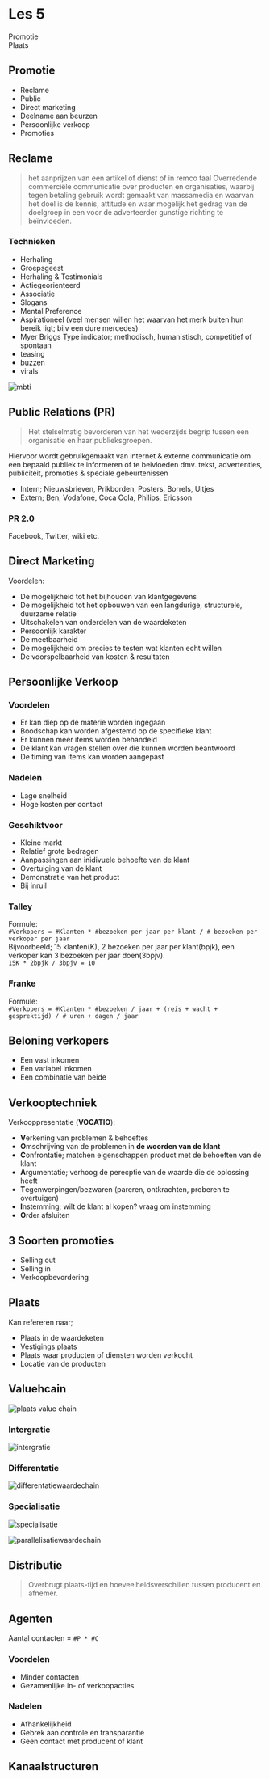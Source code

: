 # Les 5
Promotie  
Plaats  

## Promotie
* Reclame
* Public 
* Direct marketing
* Deelname aan beurzen
* Persoonlijke verkoop
* Promoties


## Reclame
> het aanprijzen van een artikel of dienst 
of in remco taal
> Overredende commerciële communicatie over producten en organisaties, waarbij tegen betaling gebruik wordt gemaakt van massamedia en waarvan het doel is de kennis, attitude en waar mogelijk het gedrag van de doelgroep in een voor de adverteerder gunstige richting te beïnvloeden.

### Technieken
* Herhaling
* Groepsgeest
* Herhaling & Testimonials
* Actiegeorienteerd
* Associatie
* Slogans
* Mental Preference
* Aspirationeel (veel mensen willen het waarvan het merk buiten hun bereik ligt; bijv een dure mercedes)
* Myer Briggs Type indicator; methodisch, humanistisch, competitief of spontaan
* teasing
* buzzen
* virals

![mbti](https://cascuna.github.io/iitorg-samenvatting/static/img/mbti.jpg)

## Public Relations (PR)
> Het stelselmatig bevorderen van het wederzijds begrip tussen een organisatie en haar publieksgroepen.

Hiervoor wordt gebruikgemaakt van internet & externe communicatie om een bepaald publiek te informeren of te beivloeden dmv. tekst, advertenties, publiciteit, promoties & speciale gebeurtenissen
* Intern; Nieuwsbrieven, Prikborden, Posters, Borrels, Uitjes
* Extern; Ben, Vodafone, Coca Cola, Philips, Ericsson

### PR 2.0
Facebook, Twitter, wiki etc.

## Direct Marketing
Voordelen:
* De mogelijkheid tot het bijhouden van klantgegevens
* De mogelijkheid tot het opbouwen van een langdurige, structurele, duurzame relatie
* Uitschakelen van onderdelen van de waardeketen
* Persoonlijk karakter
* De meetbaarheid
* De mogelijkheid om precies te testen wat klanten echt willen
* De voorspelbaarheid van kosten & resultaten


## Persoonlijke Verkoop
### Voordelen
* Er kan diep op de materie worden ingegaan
* Boodschap kan worden afgestemd op de specifieke klant
* Er kunnen meer items worden behandeld
* De klant kan vragen stellen over die kunnen worden beantwoord
* De timing van items kan worden aangepast
### Nadelen
* Lage snelheid
* Hoge kosten per contact
### Geschiktvoor
* Kleine markt
* Relatief grote bedragen
* Aanpassingen aan inidivuele behoefte van de klant
* Overtuiging van de klant
* Demonstratie van het product
* Bij inruil

### Talley
Formule:   
``` #Verkopers = #Klanten * #bezoeken per jaar per klant / # bezoeken per verkoper per jaar  ```  
Bijvoorbeeld; 15 klanten(K), 2 bezoeken per jaar per klant(bpjk), een verkoper kan 3 bezoeken per jaar doen(3bpjv).   
``` 15K * 2bpjk / 3bpjv = 10 ```

### Franke
Formule:   
``` #Verkopers = #Klanten * #bezoeken / jaar + (reis + wacht + gesprektijd) / # uren + dagen / jaar  ```  

## Beloning verkopers
* Een vast inkomen
* Een variabel inkomen
* Een combinatie van beide

## Verkooptechniek
Verkooppresentatie (**VOCATIO**):
* **V**erkening van problemen & behoeftes
* **O**mschrijving van de problemen in **de woorden van de klant**
* **C**onfrontatie; matchen eigenschappen product met de behoeften van de klant
* **A**rgumentatie; verhoog de perecptie van de waarde die de oplossing heeft
* **T**egenwerpingen/bezwaren (pareren, ontkrachten, proberen te overtuigen)
* **I**nstemming; wilt de klant al kopen? vraag om instemming
* **O**rder afsluiten


## 3 Soorten promoties
* Selling out
* Selling in
* Verkoopbevordering


## Plaats
Kan refereren naar;
* Plaats in de waardeketen
* Vestigings plaats
* Plaats waar producten of diensten worden verkocht
* Locatie van de producten

## Valuehcain
![plaats value chain](https://cascuna.github.io/iitorg-samenvatting/static/img/plaatsvaluechain.png)

### Intergratie
![intergratie](https://cascuna.github.io/iitorg-samenvatting/static/img/intergratiewaardechain.png)

### Differentatie
![differentatiewaardechain](https://cascuna.github.io/iitorg-samenvatting/static/img/differentatiewaardechain.png)

### Specialisatie
![specialisatie](https://cascuna.github.io/iitorg-samenvatting/static/img/specialisatiewaardechain.png)

![parallelisatiewaardechain](https://cascuna.github.io/iitorg-samenvatting/static/img/parallelisatiewaardechain.png)


## Distributie
>Overbrugt plaats-tijd en hoeveelheidsverschillen tussen producent en afnemer.

## Agenten
Aantal contacten = `#P * #C`

### Voordelen
* Minder contacten
* Gezamenlijke in- of verkoopacties

### Nadelen
* Afhankelijkheid
* Gebrek aan controle en transparantie
* Geen contact met producent of klant

## Kanaalstructuren
